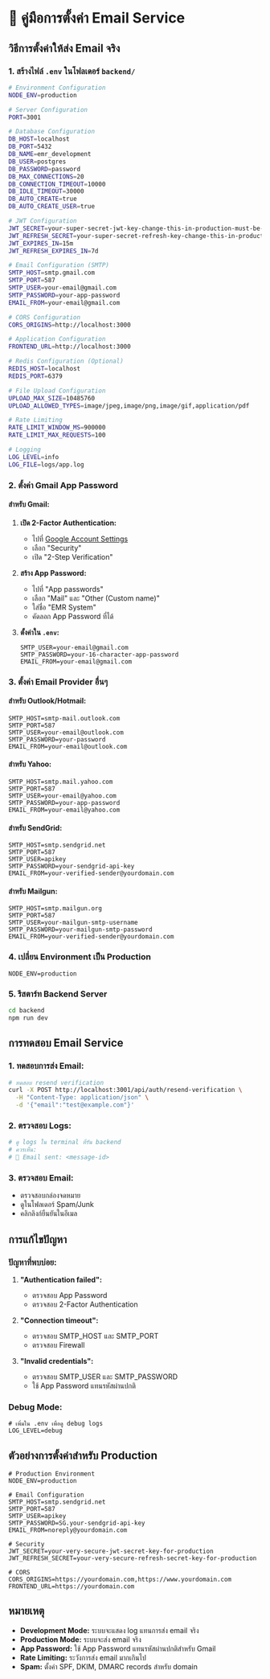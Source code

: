 # 📧 คู่มือการตั้งค่า Email Service

## วิธีการตั้งค่าให้ส่ง Email จริง

### 1. สร้างไฟล์ `.env` ในโฟลเดอร์ `backend/`

```bash
# Environment Configuration
NODE_ENV=production

# Server Configuration
PORT=3001

# Database Configuration
DB_HOST=localhost
DB_PORT=5432
DB_NAME=emr_development
DB_USER=postgres
DB_PASSWORD=password
DB_MAX_CONNECTIONS=20
DB_CONNECTION_TIMEOUT=10000
DB_IDLE_TIMEOUT=30000
DB_AUTO_CREATE=true
DB_AUTO_CREATE_USER=true

# JWT Configuration
JWT_SECRET=your-super-secret-jwt-key-change-this-in-production-must-be-at-least-32-characters
JWT_REFRESH_SECRET=your-super-secret-refresh-key-change-this-in-production-must-be-at-least-32-characters
JWT_EXPIRES_IN=15m
JWT_REFRESH_EXPIRES_IN=7d

# Email Configuration (SMTP)
SMTP_HOST=smtp.gmail.com
SMTP_PORT=587
SMTP_USER=your-email@gmail.com
SMTP_PASSWORD=your-app-password
EMAIL_FROM=your-email@gmail.com

# CORS Configuration
CORS_ORIGINS=http://localhost:3000

# Application Configuration
FRONTEND_URL=http://localhost:3000

# Redis Configuration (Optional)
REDIS_HOST=localhost
REDIS_PORT=6379

# File Upload Configuration
UPLOAD_MAX_SIZE=10485760
UPLOAD_ALLOWED_TYPES=image/jpeg,image/png,image/gif,application/pdf

# Rate Limiting
RATE_LIMIT_WINDOW_MS=900000
RATE_LIMIT_MAX_REQUESTS=100

# Logging
LOG_LEVEL=info
LOG_FILE=logs/app.log
```

### 2. ตั้งค่า Gmail App Password

#### สำหรับ Gmail:

1. **เปิด 2-Factor Authentication:**
   - ไปที่ [Google Account Settings](https://myaccount.google.com/)
   - เลือก "Security"
   - เปิด "2-Step Verification"

2. **สร้าง App Password:**
   - ไปที่ "App passwords"
   - เลือก "Mail" และ "Other (Custom name)"
   - ใส่ชื่อ "EMR System"
   - คัดลอก App Password ที่ได้

3. **ตั้งค่าใน `.env`:**
   ```env
   SMTP_USER=your-email@gmail.com
   SMTP_PASSWORD=your-16-character-app-password
   EMAIL_FROM=your-email@gmail.com
   ```

### 3. ตั้งค่า Email Provider อื่นๆ

#### สำหรับ Outlook/Hotmail:
```env
SMTP_HOST=smtp-mail.outlook.com
SMTP_PORT=587
SMTP_USER=your-email@outlook.com
SMTP_PASSWORD=your-password
EMAIL_FROM=your-email@outlook.com
```

#### สำหรับ Yahoo:
```env
SMTP_HOST=smtp.mail.yahoo.com
SMTP_PORT=587
SMTP_USER=your-email@yahoo.com
SMTP_PASSWORD=your-app-password
EMAIL_FROM=your-email@yahoo.com
```

#### สำหรับ SendGrid:
```env
SMTP_HOST=smtp.sendgrid.net
SMTP_PORT=587
SMTP_USER=apikey
SMTP_PASSWORD=your-sendgrid-api-key
EMAIL_FROM=your-verified-sender@yourdomain.com
```

#### สำหรับ Mailgun:
```env
SMTP_HOST=smtp.mailgun.org
SMTP_PORT=587
SMTP_USER=your-mailgun-smtp-username
SMTP_PASSWORD=your-mailgun-smtp-password
EMAIL_FROM=your-verified-sender@yourdomain.com
```

### 4. เปลี่ยน Environment เป็น Production

```env
NODE_ENV=production
```

### 5. รีสตาร์ท Backend Server

```bash
cd backend
npm run dev
```

## การทดสอบ Email Service

### 1. ทดสอบการส่ง Email:

```bash
# ทดสอบ resend verification
curl -X POST http://localhost:3001/api/auth/resend-verification \
  -H "Content-Type: application/json" \
  -d '{"email":"test@example.com"}'
```

### 2. ตรวจสอบ Logs:

```bash
# ดู logs ใน terminal ที่รัน backend
# ควรเห็น:
# 📧 Email sent: <message-id>
```

### 3. ตรวจสอบ Email:

- ตรวจสอบกล่องจดหมาย
- ดูในโฟลเดอร์ Spam/Junk
- คลิกลิงก์ยืนยันในอีเมล

## การแก้ไขปัญหา

### ปัญหาที่พบบ่อย:

1. **"Authentication failed":**
   - ตรวจสอบ App Password
   - ตรวจสอบ 2-Factor Authentication

2. **"Connection timeout":**
   - ตรวจสอบ SMTP_HOST และ SMTP_PORT
   - ตรวจสอบ Firewall

3. **"Invalid credentials":**
   - ตรวจสอบ SMTP_USER และ SMTP_PASSWORD
   - ใช้ App Password แทนรหัสผ่านปกติ

### Debug Mode:

```env
# เพิ่มใน .env เพื่อดู debug logs
LOG_LEVEL=debug
```

## ตัวอย่างการตั้งค่าสำหรับ Production

```env
# Production Environment
NODE_ENV=production

# Email Configuration
SMTP_HOST=smtp.sendgrid.net
SMTP_PORT=587
SMTP_USER=apikey
SMTP_PASSWORD=SG.your-sendgrid-api-key
EMAIL_FROM=noreply@yourdomain.com

# Security
JWT_SECRET=your-very-secure-jwt-secret-key-for-production
JWT_REFRESH_SECRET=your-very-secure-refresh-secret-key-for-production

# CORS
CORS_ORIGINS=https://yourdomain.com,https://www.yourdomain.com
FRONTEND_URL=https://yourdomain.com
```

## หมายเหตุ

- **Development Mode:** ระบบจะแสดง log แทนการส่ง email จริง
- **Production Mode:** ระบบจะส่ง email จริง
- **App Password:** ใช้ App Password แทนรหัสผ่านปกติสำหรับ Gmail
- **Rate Limiting:** ระวังการส่ง email มากเกินไป
- **Spam:** ตั้งค่า SPF, DKIM, DMARC records สำหรับ domain
